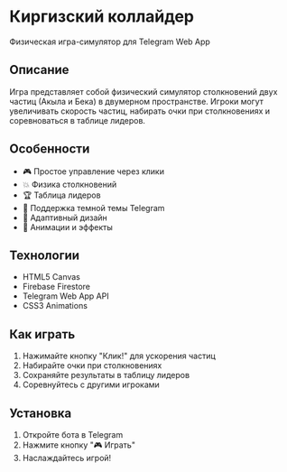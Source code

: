 # Киргизский коллайдер

Физическая игра-симулятор для Telegram Web App

## Описание

Игра представляет собой физический симулятор столкновений двух частиц (Акыла и Бека) в двумерном пространстве. Игроки могут увеличивать скорость частиц, набирать очки при столкновениях и соревноваться в таблице лидеров.

## Особенности

- 🎮 Простое управление через клики
- 💥 Физика столкновений
- 🏆 Таблица лидеров
- 🌙 Поддержка темной темы Telegram
- 📱 Адаптивный дизайн
- 🎵 Анимации и эффекты

## Технологии

- HTML5 Canvas
- Firebase Firestore
- Telegram Web App API
- CSS3 Animations

## Как играть

1. Нажимайте кнопку "Клик!" для ускорения частиц
2. Набирайте очки при столкновениях
3. Сохраняйте результаты в таблицу лидеров
4. Соревнуйтесь с другими игроками

## Установка

1. Откройте бота в Telegram
2. Нажмите кнопку "🎮 Играть"
3. Наслаждайтесь игрой! 